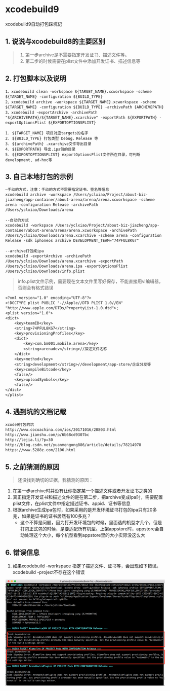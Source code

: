 # xcodebuild9
xcodebuild9自动打包踩坑记

## 1. 说说与xcodebuild8的主要区别
> 1. 第一步archive是不需要指定开发证书、描述文件等。
> 2. 第二步的时候需要在plist文件中添加开发证书、描述信息等

## 2. 打包脚本以及说明
```
1、xcodebuild clean -workspace ${TARGET_NAME}.xcworkspace -scheme ${TARGET_NAME} -configuration ${BUILD_TYPE}
2、xcodebuild archive -workspace ${TARGET_NAME}.xcworkspace -scheme ${TARGET_NAME} -configuration ${BUILD_TYPE} -archivePath {ARCHIVEPATH}
3、xcodebuild -exportArchive -archivePath "${ARCHIVEPATH}/${TARGET_NAME}.xcarchive" -exportPath ${EXPORTPATH} -exportOptionsPlist ${EXPORTOPTIONSPLIST}

1. ${TARGET_NAME} 项目对应targets的名字
2. ${BUILD_TYPE} 打包类型 Debug，Release 等
3. ${archivePath} .xcarchive文件导出目录
4. ${EXPORTPATH} 导出.ipa包的目录
5. ${EXPORTOPTIONSPLIST} exportOptionsPlist文件所在目录，可判断development, ad-hoc等
```

## 3. 自己本地打包的示例
```
—手动的方式，注意：手动的方式不需要指定证书、签名等信息
xcodebuild archive -workspace /Users/yclxiao/Project/about-biz-jiazheng/app-container/about-arena/arena/arena.xcworkspace -scheme arena -configuration Release -archivePath /Users/yclxiao/Downloads/arena

--自动的方式
xcodebuild -workspace /Users/yclxiao/Project/about-biz-jiazheng/app-container/about-arena/arena/arena.xcworkspace -archivePath /Users/yclxiao/Downloads/arena.xcarchive -scheme arena -configuration Release -sdk iphoneos archive DEVELOPMENT_TEAM="74PFUL8KG7"

--archive打包成ipa
xcodebuild -exportArchive -archivePath /Users/yclxiao/Downloads/arena.xcarchive -exportPath /Users/yclxiao/Downloads/arena.ipa -exportOptionsPlist /Users/yclxiao/Downloads/info.plist
```

> info.plist文件示例，需要现在文本文件里写好保存，不能直接用vi编辑器，否则会有格式错误

```plist
<?xml version="1.0" encoding="UTF-8"?>
<!DOCTYPE plist PUBLIC "-//Apple//DTD PLIST 1.0//EN" "http://www.apple.com/DTDs/PropertyList-1.0.dtd">;
<plist version="1.0">
<dict>
    <key>teamID</key>
    <string>74PFUL8KG7</string>
    <key>provisioningProfiles</key>
    <dict>
        <key>com.bm001.mobile.arena</key>
        <string>arenadev</string>//描述文件名称
    </dict>
    <key>method</key>
    <string>development</string>//development/app-store/企业分发等
    <key>compileBitcode</key>
    <false/>
    <key>uploadSymbols</key>
    <false/>
</dict>
</plist>
```

## 4. 遇到坑的文档记载
```
xcode9打包的坑
http://www.cocoachina.com/ios/20171016/20803.html
http://www.jianshu.com/p/6b68cd9307bc
http://lejia.li/?p=30
http://blog.csdn.net/yuanmengong886/article/details/78214978
https://www.5288z.com/2106.html
```

## 5. 之前猜测的原因
> 还没找到确切的证据，我猜测的原因：
> 
1. 在第一步archive时并没有让你指定某一个描述文件或者开发证书之类的
2. 真正指定开发证书和描述文件的是在第二步，把archive变成ipa时，需要配置plist文件，在plist文件中指定描述证书、appid、证书等信息
3. 根据archive生成ipa包时，如果采用的是开发环境证书打包的ipa只有20多兆，如果是证书的证书居然有100多兆？
	* 这个不算是问题，因为打开发环境包的时候，里面选的机型才几个，但是打包正式包的时候，是要适配所有机型。上架appstore时，appstore会自动处理这个大小，每个机型看到appstore里的大小实际没这么大
	
	
## 6. 错误信息
1. 如果xcodebuild -workspace 指定了描述文件、证书等，会出现如下错误。xcodebuild -project不存在这个错误
<img src="./images/1.png" />